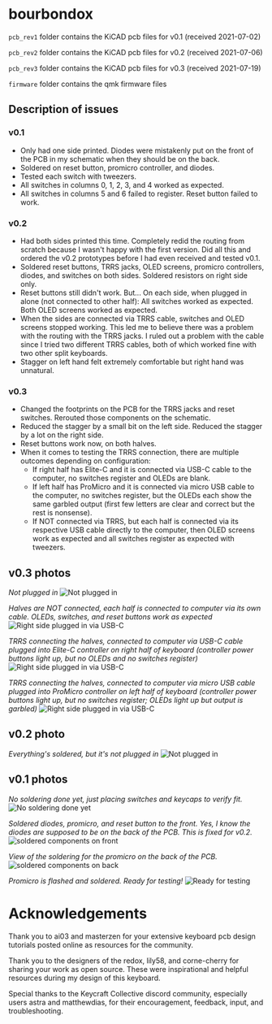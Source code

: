 # bourbondox

`pcb_rev1` folder contains the KiCAD pcb files for v0.1 (received 2021-07-02)

`pcb_rev2` folder contains the KiCAD pcb files for v0.2 (received 2021-07-06)

`pcb_rev3` folder contains the KiCAD pcb files for v0.3 (received 2021-07-19)

`firmware` folder contains the qmk firmware files

## Description of issues

### v0.1

* Only had one side printed. Diodes were mistakenly put on the front of the PCB in my schematic when they should be on the back.
* Soldered on reset button, promicro controller, and diodes.
* Tested each switch with tweezers. 
* All switches in columns 0, 1, 2, 3, and 4 worked as expected.
* All switches in columns 5 and 6 failed to register. Reset button failed to work.

### v0.2

* Had both sides printed this time. Completely redid the routing from scratch because I wasn't happy with the first version. Did all this and ordered the v0.2 prototypes before I had even received and tested v0.1.
* Soldered reset buttons, TRRS jacks, OLED screens, promicro controllers, diodes, and switches on both sides. Soldered resistors on right side only.
* Reset buttons still didn't work.  But... On each side, when plugged in alone (not connected to other half): All switches worked as expected. Both OLED screens worked as expected.
* When the sides are connected via TRRS cable, switches and OLED screens stopped working. This led me to believe there was a problem with the routing with the TRRS jacks. I ruled out a problem with the cable since I tried two different TRRS cables, both of which worked fine with two other split keyboards.
* Stagger on left hand felt extremely comfortable but right hand was unnatural.

### v0.3

* Changed the footprints on the PCB for the TRRS jacks and reset switches. Rerouted those components on the schematic.
* Reduced the stagger by a small bit on the left side. Reduced the stagger by a lot on the right side.
* Reset buttons work now, on both halves. 
* When it comes to testing the TRRS connection, there are multiple outcomes depending on configuration:
    * If right half has Elite-C and it is connected via USB-C cable to the computer, no switches register and OLEDs are blank.
    * If left half has ProMicro and it is connected via micro USB cable to the computer, no switches register, but the OLEDs each show the same garbled output (first few letters are clear and correct but the rest is nonsense).
    * If NOT connected via TRRS, but each half is connected via its respective USB cable directly to the computer, then OLED screens work as expected and all switches register as expected with tweezers.


## v0.3 photos

*Not plugged in*
![Not plugged in](images/v3_unplugged.NIGHT.jpg)

*Halves are NOT connected, each half is connected to computer via its own cable. OLEDs, switches, and reset buttons work as expected*
![Right side plugged in via USB-C](images/v3_notrrs_eachhalfpluggedin.NIGHT.jpg)

*TRRS connecting the halves, connected to computer via USB-C cable plugged into Elite-C controller on right half of keyboard (controller power buttons light up, but no OLEDs and no switches register)*
![Right side plugged in via USB-C](images/v3_trrs_usbc_right.NIGHT.jpg)

*TRRS connecting the halves, connected to computer via micro USB cable plugged into ProMicro controller on left half of keyboard (controller power buttons light up, but no switches register; OLEDs light up but output is garbled)*
![Right side plugged in via USB-C](images/v3_trrs_microusb_left.NIGHT.jpg)

## v0.2 photo

*Everything's soldered, but it's not plugged in*
![Not plugged in](images/v2_unplugged.jpg)

## v0.1 photos

*No soldering done yet, just placing switches and keycaps to verify fit.*
![No soldering done yet](images/v1_unsoldered_keycap_arrangement.jpg)

*Soldered diodes, promicro, and reset button to the front. Yes, I know the diodes are supposed to be on the back of the PCB. This is fixed for v0.2.*
![soldered components on front](images/v1_soldered_front.jpg)

*View of the soldering for the promicro on the back of the PCB.*
![soldered components on back](images/v1_soldered_back.jpg)

*Promicro is flashed and soldered. Ready for testing!*
![Ready for testing](images/v1_flashed.jpg)

# Acknowledgements

Thank you to ai03 and masterzen for your extensive keyboard pcb design tutorials posted online as resources for the community.

Thank you to the designers of the redox, lily58, and corne-cherry for sharing your work as open source. These were inspirational and helpful resources during my design of this keyboard.

Special thanks to the Keycraft Collective discord community, especially users astra and matthewdias, for their encouragement, feedback, input, and troubleshooting.